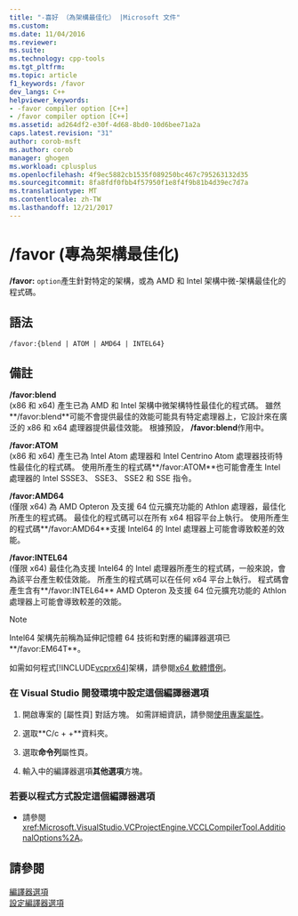 ```yaml
---
title: "-喜好 （為架構最佳化） |Microsoft 文件"
ms.custom: 
ms.date: 11/04/2016
ms.reviewer: 
ms.suite: 
ms.technology: cpp-tools
ms.tgt_pltfrm: 
ms.topic: article
f1_keywords: /favor
dev_langs: C++
helpviewer_keywords:
- -favor compiler option [C++]
- /favor compiler option [C++]
ms.assetid: ad264df2-e30f-4d68-8bd0-10d6bee71a2a
caps.latest.revision: "31"
author: corob-msft
ms.author: corob
manager: ghogen
ms.workload: cplusplus
ms.openlocfilehash: 4f9ec5882cb1535f089250bc467c795263132d35
ms.sourcegitcommit: 8fa8fdf0fbb4f57950f1e8f4f9b81b4d39ec7d7a
ms.translationtype: MT
ms.contentlocale: zh-TW
ms.lasthandoff: 12/21/2017
---
```

# <a name="favor-optimize-for-architecture-specifics"></a>/favor (專為架構最佳化)
**/favor:** `option`產生針對特定的架構，或為 AMD 和 Intel 架構中微-架構最佳化的程式碼。  
  
## <a name="syntax"></a>語法  
  
```  
/favor:{blend | ATOM | AMD64 | INTEL64}  
```  
  
## <a name="remarks"></a>備註  
 **/favor:blend**  
 (x86 和 x64) 產生已為 AMD 和 Intel 架構中微架構特性最佳化的程式碼。 雖然**/favor:blend**可能不會提供最佳的效能可能具有特定處理器上，它設計來在廣泛的 x86 和 x64 處理器提供最佳效能。 根據預設， **/favor:blend**作用中。  
  
 **/favor:ATOM**  
 (x86 和 x64) 產生已為 Intel Atom 處理器和 Intel Centrino Atom 處理器技術特性最佳化的程式碼。 使用所產生的程式碼**/favor:ATOM**也可能會產生 Intel 處理器的 Intel SSSE3、 SSE3、 SSE2 和 SSE 指令。  
  
 **/favor:AMD64**  
 (僅限 x64) 為 AMD Opteron 及支援 64 位元擴充功能的 Athlon 處理器，最佳化所產生的程式碼。 最佳化的程式碼可以在所有 x64 相容平台上執行。 使用所產生的程式碼**/favor:AMD64**支援 Intel64 的 Intel 處理器上可能會導致較差的效能。  
  
 **/favor:INTEL64**  
 (僅限 x64) 最佳化為支援 Intel64 的 Intel 處理器所產生的程式碼，一般來說，會為該平台產生較佳效能。 所產生的程式碼可以在任何 x64 平台上執行。 程式碼會產生含有**/favor:INTEL64** AMD Opteron 及支援 64 位元擴充功能的 Athlon 處理器上可能會導致較差的效能。  
  
> [!NOTE]
>  Intel64 架構先前稱為延伸記憶體 64 技術和對應的編譯器選項已**/favor:EM64T**。  
  
 如需如何程式[!INCLUDE[vcprx64](../../assembler/inline/includes/vcprx64_md.md)]架構，請參閱[x64 軟體慣例](../../build/x64-software-conventions.md)。  
  
### <a name="to-set-this-compiler-option-in-the-visual-studio-development-environment"></a>在 Visual Studio 開發環境中設定這個編譯器選項  
  
1.  開啟專案的 [屬性頁]  對話方塊。 如需詳細資訊，請參閱[使用專案屬性](../../ide/working-with-project-properties.md)。  
  
2.  選取**C/c + +**資料夾。  
  
3.  選取**命令列**屬性頁。  
  
4.  輸入中的編譯器選項**其他選項**方塊。  
  
### <a name="to-set-this-compiler-option-programmatically"></a>若要以程式方式設定這個編譯器選項  
  
-   請參閱 <xref:Microsoft.VisualStudio.VCProjectEngine.VCCLCompilerTool.AdditionalOptions%2A>。  
  
## <a name="see-also"></a>請參閱  
 [編譯器選項](../../build/reference/compiler-options.md)   
 [設定編譯器選項](../../build/reference/setting-compiler-options.md)